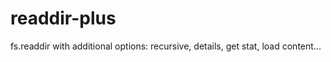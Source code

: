 readdir-plus
============

fs.readdir with additional options: recursive, details, get stat, load content...
